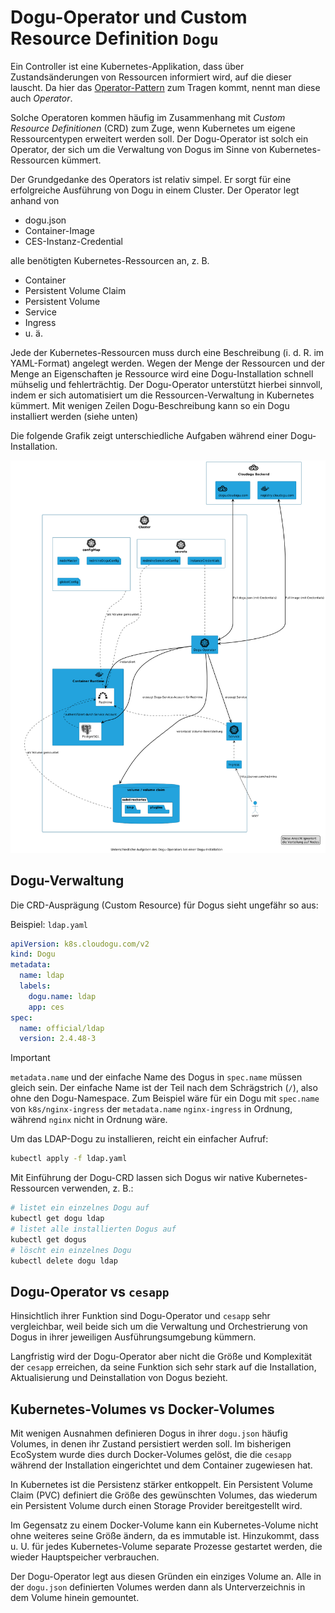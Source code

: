 # Dogu-Operator und Custom Resource Definition `Dogu`

Ein Controller ist eine Kubernetes-Applikation, dass über Zustandsänderungen von Ressourcen informiert wird, auf die dieser lauscht. Da hier das [Operator-Pattern](https://kubernetes.io/docs/concepts/extend-kubernetes/operator/) zum Tragen kommt, nennt man diese auch _Operator_. 

Solche Operatoren kommen häufig im Zusammenhang mit _Custom Resource Definitionen_ (CRD) zum Zuge, wenn Kubernetes um eigene Ressourcentypen erweitert werden soll. Der Dogu-Operator ist solch ein Operator, der sich um die Verwaltung von Dogus im Sinne von Kubernetes-Ressourcen kümmert.

Der Grundgedanke des Operators ist relativ simpel. Er sorgt für eine erfolgreiche Ausführung von Dogu in einem Cluster. Der Operator legt anhand von
- dogu.json
- Container-Image
- CES-Instanz-Credential

alle benötigten Kubernetes-Ressourcen an, z. B.
  - Container
  - Persistent Volume Claim
  - Persistent Volume
  - Service
  - Ingress
  - u. ä.
 
Jede der Kubernetes-Ressourcen muss durch eine Beschreibung (i. d. R. im YAML-Format) angelegt werden. Wegen der Menge der Ressourcen und der Menge an Eigenschaften je Ressource wird eine Dogu-Installation schnell mühselig und fehlerträchtig. Der Dogu-Operator unterstützt hierbei sinnvoll, indem er sich automatisiert um die Ressourcen-Verwaltung in Kubernetes kümmert. Mit wenigen Zeilen Dogu-Beschreibung kann so ein Dogu installiert werden (siehe unten)

Die folgende Grafik zeigt unterschiedliche Aufgaben während einer Dogu-Installation.

![PlantUML diagram: k8s-dogu-operator installiert ein Dogu](figures/k8s-dogu-operator-overview.png
"k8s-dogu-operator installiert ein Dogu.")

## Dogu-Verwaltung

Die CRD-Ausprägung (Custom Resource) für Dogus sieht ungefähr so aus:

Beispiel: `ldap.yaml`

```yaml
apiVersion: k8s.cloudogu.com/v2
kind: Dogu
metadata:
  name: ldap
  labels:
    dogu.name: ldap
    app: ces
spec:
  name: official/ldap
  version: 2.4.48-3
```

> [!IMPORTANT]
> `metadata.name` und der einfache Name des Dogus in `spec.name` müssen gleich sein.
> Der einfache Name ist der Teil nach dem Schrägstrich (`/`), also ohne den Dogu-Namespace.
> Zum Beispiel wäre für ein Dogu mit `spec.name` von `k8s/nginx-ingress` der `metadata.name` `nginx-ingress` in Ordnung, während `nginx` nicht in Ordnung wäre.

Um das LDAP-Dogu zu installieren, reicht ein einfacher Aufruf:

```bash
kubectl apply -f ldap.yaml
```

Mit Einführung der Dogu-CRD lassen sich Dogus wir native Kubernetes-Ressourcen verwenden, z. B.:

```bash
# listet ein einzelnes Dogu auf
kubectl get dogu ldap
# listet alle installierten Dogus auf
kubectl get dogus
# löscht ein einzelnes Dogu
kubectl delete dogu ldap
```

## Dogu-Operator vs `cesapp`

Hinsichtlich ihrer Funktion sind Dogu-Operator und `cesapp` sehr vergleichbar, weil beide sich um die Verwaltung und Orchestrierung von Dogus in ihrer jeweiligen Ausführungsumgebung kümmern.

Langfristig wird der Dogu-Operator aber nicht die Größe und Komplexität der `cesapp` erreichen, da seine Funktion sich sehr stark auf die Installation, Aktualisierung und Deinstallation von Dogus bezieht.

## Kubernetes-Volumes vs Docker-Volumes

Mit wenigen Ausnahmen definieren Dogus in ihrer `dogu.json` häufig Volumes, in denen ihr Zustand persistiert werden soll. Im bisherigen EcoSystem wurde dies durch Docker-Volumes gelöst, die die `cesapp` während der Installation eingerichtet und dem Container zugewiesen hat.

In Kubernetes ist die Persistenz stärker entkoppelt. Ein Persistent Volume Claim (PVC) definiert die Größe des gewünschten Volumes, das wiederum ein Persistent Volume durch einen Storage Provider bereitgestellt wird.

Im Gegensatz zu einem Docker-Volume kann ein Kubernetes-Volume nicht ohne weiteres seine Größe ändern, da es immutable ist. Hinzukommt, dass u. U. für jedes Kubernetes-Volume separate Prozesse gestartet werden, die wieder Hauptspeicher verbrauchen.

Der Dogu-Operator legt aus diesen Gründen ein einziges Volume an. Alle in der `dogu.json` definierten Volumes werden dann als Unterverzeichnis in dem Volume hinein gemountet.
